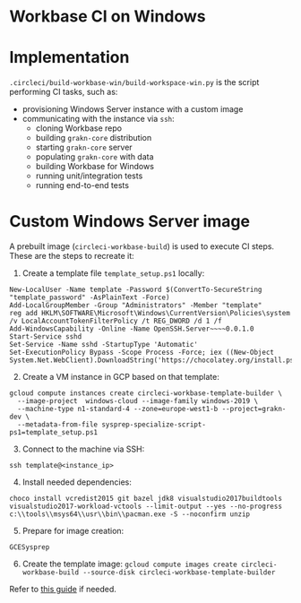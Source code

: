# Workbase CI on Windows

# Implementation

`.circleci/build-workbase-win/build-workspace-win.py` is the script performing CI tasks, such as:
* provisioning Windows Server instance with a custom image
* communicating with the instance via `ssh`:
  * cloning Workbase repo
  * building `grakn-core` distribution
  * starting `grakn-core` server
  * populating `grakn-core` with data
  * building Workbase for Windows
  * running unit/integration tests
  * running end-to-end tests
  
# Custom Windows Server image

A prebuilt image (`circleci-workbase-build`) is used to execute CI steps. These are the steps to recreate it:

1. Create a template file `template_setup.ps1` locally:

```
New-LocalUser -Name template -Password $(ConvertTo-SecureString "template_password" -AsPlainText -Force)
Add-LocalGroupMember -Group "Administrators" -Member "template"
reg add HKLM\SOFTWARE\Microsoft\Windows\CurrentVersion\Policies\system /v LocalAccountTokenFilterPolicy /t REG_DWORD /d 1 /f
Add-WindowsCapability -Online -Name OpenSSH.Server~~~~0.0.1.0
Start-Service sshd
Set-Service -Name sshd -StartupType 'Automatic'
Set-ExecutionPolicy Bypass -Scope Process -Force; iex ((New-Object System.Net.WebClient).DownloadString('https://chocolatey.org/install.ps1'))
```

2. Create a VM instance in GCP based on that template:

```
gcloud compute instances create circleci-workbase-template-builder \
  --image-project  windows-cloud --image-family windows-2019 \
  --machine-type n1-standard-4 --zone=europe-west1-b --project=grakn-dev \
  --metadata-from-file sysprep-specialize-script-ps1=template_setup.ps1
```

3. Connect to the machine via SSH:

`ssh template@<instance_ip>`

4. Install needed dependencies:

```
choco install vcredist2015 git bazel jdk8 visualstudio2017buildtools visualstudio2017-workload-vctools --limit-output --yes --no-progress
c:\\tools\\msys64\\usr\\bin\\pacman.exe -S --noconfirm unzip
```

5. Prepare for image creation:
```
GCESysprep
```

6. Create the template image:
`gcloud compute images create circleci-workbase-build --source-disk circleci-workbase-template-builder`


Refer to [this guide](https://cloud.google.com/compute/docs/instances/windows/creating-windows-os-image) if needed.